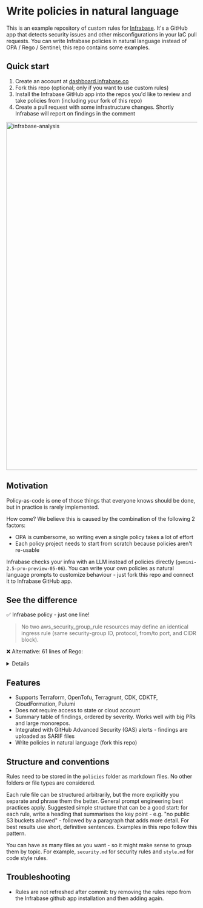 # Write policies in natural language

This is an example repository of custom rules for [Infrabase](https://infrabase.co/). It's a GitHub app that detects security issues and other misconfigurations in your IaC pull requests. You can write Infrabase policies in natural language instead of OPA / Rego / Sentinel; this repo contains some examples.

## Quick start
1. Create an account at [dashboard.infrabase.co](https://dashboard.infrabase.co/)
2. Fork this repo (optional; only if you want to use custom rules)
3. Install the Infrabase GitHub app into the repos you'd like to review and take policies from (including your fork of this repo)
4. Create a pull request with some infrastructure changes. Shortly Infrabase will report on findings in the comment

<img width="916" alt="infrabase-analysis" src="https://github.com/user-attachments/assets/daea5c6d-5e27-4d91-9faa-c0b0e3e595be" />

## Motivation
Policy-as-code is one of those things that everyone knows should be done, but in practice is rarely implemented.

How come? We believe this is caused by the combination of the following 2 factors:
- OPA is cumbersome, so writing even a single policy takes a lot of effort
- Each policy project needs to start from scratch because policies aren't re-usable

Infrabase checks your infra with an LLM instead of policies directly (`gemini-2.5-pro-preview-05-06`). You can write your own policies as natural language prompts to customize behaviour - just fork this repo and connect it to Infrabase GitHub app.

## See the difference

✅ Infrabase policy - just one line!

> No two aws_security_group_rule resources may define an identical ingress rule (same security-group ID, protocol, from/to port, and CIDR block).

❌ Alternative: 61 lines of Rego:
<details>
  
```
package sg_unique

import future.keywords

# Helper: recursively yield every resource block (root + child modules)

all_resources[r] {
  # walk over the input object and pick leaves whose keys are "resources"
  some path, idx
  walk(input, path, reslist)
  last(path) == "resources"
  r := reslist[idx]
}

# Flatten each aws_security_group_rule resource into atomic "rule units"

unit_rules[u] {
  r := all_resources[_]
  r.type == "aws_security_group_rule"
  r.mode == "managed"                      # ignore data / config-driven
  is_ingress := r.values.type == "ingress"

  # explode cidr_blocks list; if empty treat as ["0.0.0.0/0"]
  cidr := r.values.cidr_blocks[_]
  when := is_ingress                       # only ingress rules in scope

  u := {
    "addr": r.address,                     # resource address for messaging
    "sg":   r.values.security_group_id,
    "proto": r.values.protocol,
    "from":  r.values.from_port,
    "to":    r.values.to_port,
    "cidr":  cidr
  }
}

# Detect duplicates: identical rule parameters but different resource addresses

dupes[[u1.addr, u2.addr, u1]] {
  u1 := unit_rules[_]
  u2 := unit_rules[_]
  u1.addr < u2.addr                       # deterministic ordering
  u1.sg   == u2.sg
  u1.proto == u2.proto
  u1.from  == u2.from
  u1.to    == u2.to
  u1.cidr  == u2.cidr
}


# Policy decision

deny[msg] {
  pair := dupes[_]
  ru   := pair[2]                         # representative rule params
  msg := sprintf(
    "Duplicate ingress rule (%s %d-%d %s on %s) in %s and %s",
    [ru.proto, ru.from, ru.to, ru.cidr, ru.sg, pair[0], pair[1]]
  )
}

default allow = count(deny) == 0

```

</details>

## Features
- Supports Terraform, OpenTofu, Terragrunt, CDK, CDKTF, CloudFormation, Pulumi
- Does not require access to state or cloud account
- Summary table of findings, ordered by severity. Works well with big PRs and large monorepos.
- Integrated with GitHub Advanced Security (GAS) alerts - findings are uploaded as SARIF files
- Write policies in natural language (fork this repo)

## Structure and conventions

Rules need to be stored in the `policies` folder as markdown files. No other folders or file types are considered.

Each rule file can be structured arbitrarily, but the more explicitly you separate and phrase them the better. General prompt engineering best practices apply. Suggested simple structure that can be a good start: for each rule, write a heading that summarises the key point - e.g. "no public S3 buckets allowed" - followed by a paragraph that adds more detail. For best results use short, definitive sentences. Examples in this repo follow this pattern.

You can have as many files as you want - so it might make sense to group them by topic. For example, `security.md` for security rules and `style.md` for code style rules.

## Troubleshooting

- Rules are not refreshed after commit: try removing the rules repo from the Infrabase github app installation and then adding again.
